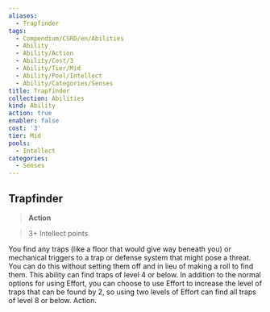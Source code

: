 ```yaml
---
aliases:
  - Trapfinder
tags:
  - Compendium/CSRD/en/Abilities
  - Ability
  - Ability/Action
  - Ability/Cost/3
  - Ability/Tier/Mid
  - Ability/Pool/Intellect
  - Ability/Categories/Senses
title: Trapfinder
collection: Abilities
kind: Ability
action: true
enabler: false
cost: '3'
tier: Mid
pools:
  - Intellect
categories:
  - Senses
---
```

## Trapfinder    
>**Action**    
>3+ Intellect points  
    
You find any traps (like a floor that would give way beneath you) or mechanical triggers to a trap or defense system that might pose a threat. You can do this without setting them off and in lieu of making a roll to find them. This ability can find traps of level 4 or below. In addition to the normal options for using Effort, you can choose to use Effort to increase the level of traps that can be found by 2, so using two levels of Effort can find all traps of level 8 or below. Action.